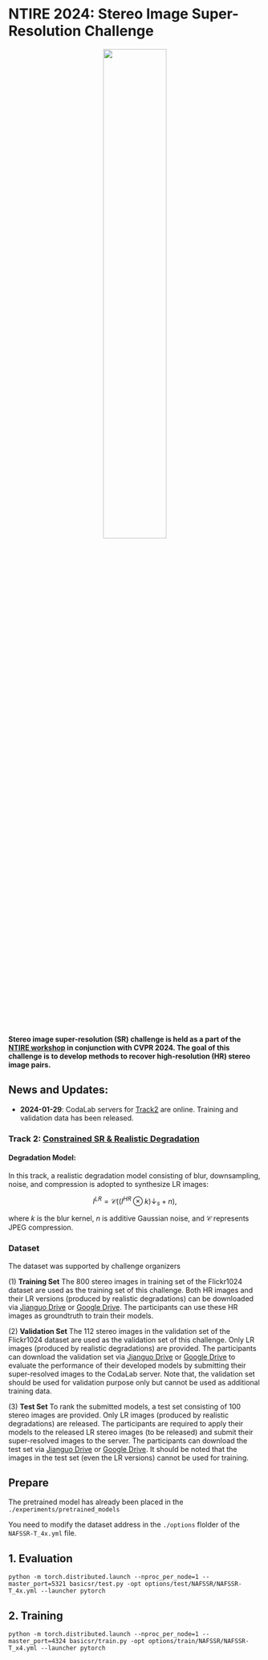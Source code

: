 # NTIRE 2024: Stereo Image Super-Resolution Challenge <br>
<p align="center">  <img src="https://raw.github.com/YingqianWang/Stereo-Image-SR/NTIRE2024/Fig/logo.png" width="50%"> </p>

**Stereo image super-resolution (SR) challenge is held as a part of the [NTIRE workshop](https://cvlai.net/ntire/2024/) in conjunction with CVPR 2024. The goal of this challenge is to develop methods to recover high-resolution (HR) stereo image pairs.** <br>

## News and Updates:
* **2024-01-29**: CodaLab servers for [Track2](https://codalab.lisn.upsaclay.fr/competitions/17246) are online. Training and validation data has been released.

### Track 2: [Constrained SR & Realistic Degradation](https://codalab.lisn.upsaclay.fr/competitions/17246)
#### Degradation Model:
In this track, a realistic degradation model consisting of blur, downsampling, noise, and compression is adopted to synthesize LR images:


$$I^{LR}=\mathcal{C}\left(\left(I^{HR}\otimes{k}\right)\downarrow_s+n\right),$$

where $k$ is the blur kernel, $n$ is additive Gaussian noise, and $\mathcal{C}$ represents JPEG compression.

### Dataset
The dataset was supported by challenge organizers

(1) **Training Set**
The 800 stereo images in training set of the Flickr1024 dataset are used as the training set of this challenge. Both HR images and their LR versions (produced by realistic degradations) can be downloaded via [Jianguo Drive](https://www.jianguoyun.com/p/Da4VFtMQstPqChjpkrsFIAA) or [Google Drive](https://drive.google.com/drive/folders/136h3xlftEIc2NzKmDaw-8DlRoiO1ioOO). The participants can use these HR images as groundtruth to train their models.

(2) **Validation Set**
The 112 stereo images in the validation set of the Flickr1024 dataset are used as the validation set of this challenge. Only LR images (produced by realistic degradations) are provided. The participants can download the validation set via [Jianguo Drive](https://www.jianguoyun.com/p/Da4VFtMQstPqChjpkrsFIAA) or [Google Drive](https://drive.google.com/drive/folders/136h3xlftEIc2NzKmDaw-8DlRoiO1ioOO) to evaluate the performance of their developed models by submitting their super-resolved images to the CodaLab server. Note that, the validation set should be used for validation purpose only but cannot be used as additional training data.

(3) **Test Set**
To rank the submitted models, a test set consisting of 100 stereo images are provided. Only LR images (produced by realistic degradations) are released. The participants are required to apply their models to the released LR stereo images (to be released) and submit their super-resolved images to the server. The participants can download the test set via [Jianguo Drive](https://www.jianguoyun.com/p/Da4VFtMQstPqChjpkrsFIAA) or [Google Drive](https://drive.google.com/drive/folders/136h3xlftEIc2NzKmDaw-8DlRoiO1ioOO). It should be noted that the images in the test set (even the LR versions) cannot be used for training.

## Prepare
The pretrained model has already been placed in the ```./experiments/pretrained_models```

You need to modify the dataset address in the ```./options``` flolder of the ```NAFSSR-T_4x.yml``` file.


## 1. Evaluation

```
python -m torch.distributed.launch --nproc_per_node=1 --master_port=5321 basicsr/test.py -opt options/test/NAFSSR/NAFSSR-T_4x.yml --launcher pytorch
```


## 2. Training


  ```
python -m torch.distributed.launch --nproc_per_node=1 --master_port=4324 basicsr/train.py -opt options/train/NAFSSR/NAFSSR-T_x4.yml --launcher pytorch
  ```
